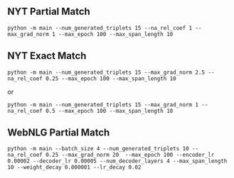## NYT Partial Match
```shell
python -m main --num_generated_triplets 15 --na_rel_coef 1 --max_grad_norm 1 --max_epoch 100 --max_span_length 10
```

## NYT Exact Match

```shell
python -m main --num_generated_triplets 15 --max_grad_norm 2.5 --na_rel_coef 0.25 --max_epoch 100 --max_span_length 10
```
or 
```shell
python -m main --num_generated_triplets 15 --max_grad_norm 1 --na_rel_coef 0.5 --max_epoch 100 --max_span_length 10
```

## WebNLG Partial Match
```shell
python -m main --batch_size 4 --num_generated_triplets 10 --na_rel_coef 0.25 --max_grad_norm 20  --max_epoch 100 --encoder_lr 0.00002 --decoder_lr 0.00005 --num_decoder_layers 4 --max_span_length 10 --weight_decay 0.000001 --lr_decay 0.02
```

